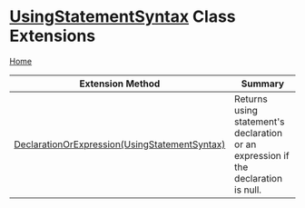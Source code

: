 <a name="_Top"></a>

# [UsingStatementSyntax](https://docs.microsoft.com/en-us/dotnet/api/microsoft.codeanalysis.csharp.syntax.usingstatementsyntax) Class Extensions

[Home](../../../../../README.md#_Top)

| Extension Method | Summary |
| ---------------- | ------- |
| [DeclarationOrExpression(UsingStatementSyntax)](../../../../../Roslynator/CSharp/SyntaxExtensions/DeclarationOrExpression/README.md#_Top) | Returns using statement's declaration or an expression if the declaration is null\. |

